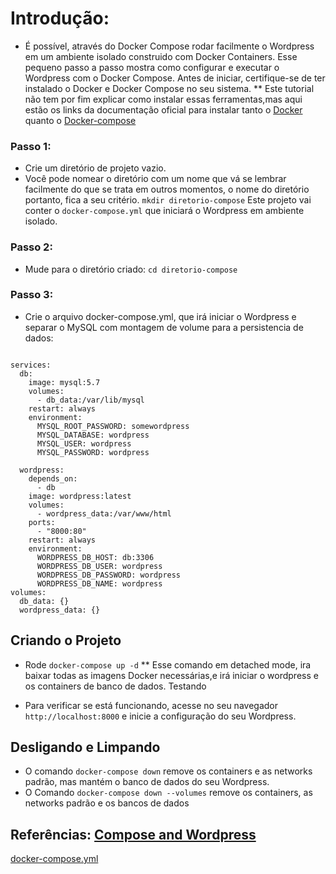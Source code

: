 # Introdução: #

* É possível, através do Docker Compose rodar facilmente o Wordpress em um ambiente isolado construido com Docker Containers. Esse pequeno passo a passo mostra como configurar e executar o Wordpress com o Docker Compose. Antes de iniciar, certifique-se de ter instalado o Docker e Docker Compose no seu sistema. 
** Este tutorial não tem por fim explicar como instalar essas ferramentas,mas aqui estão os links da documentação oficial para instalar tanto o [Docker](https://docs.docker.com/engine/install/ubuntu/) quanto o [Docker-compose](https://docs.docker.com/compose/install/) 
### Passo 1: ###
* Crie um diretório de projeto vazio.
* Você pode nomear o diretório com um nome que vá se lembrar facilmente do que se trata em outros momentos, o nome do diretório portanto, fica a seu critério.
`mkdir diretorio-compose`
Este projeto vai conter o `docker-compose.yml` que iniciará o Wordpress em ambiente isolado.
### Passo 2:
* Mude para o diretório criado:
`cd diretorio-compose`
### Passo 3:
* Crie o arquivo docker-compose.yml, que irá iniciar o Wordpress e separar o MySQL com montagem de volume para a persistencia de dados:
```version: "3.9"
    
services:
  db:
    image: mysql:5.7
    volumes:
      - db_data:/var/lib/mysql
    restart: always
    environment:
      MYSQL_ROOT_PASSWORD: somewordpress
      MYSQL_DATABASE: wordpress
      MYSQL_USER: wordpress
      MYSQL_PASSWORD: wordpress
    
  wordpress:
    depends_on:
      - db
    image: wordpress:latest
    volumes:
      - wordpress_data:/var/www/html
    ports:
      - "8000:80"
    restart: always
    environment:
      WORDPRESS_DB_HOST: db:3306
      WORDPRESS_DB_USER: wordpress
      WORDPRESS_DB_PASSWORD: wordpress
      WORDPRESS_DB_NAME: wordpress
volumes:
  db_data: {}
  wordpress_data: {}
```
## Criando o Projeto

* Rode `docker-compose up -d`
** Esse comando em detached mode, ira baixar todas as imagens Docker necessárias,e irá iniciar o wordpress e os containers de banco de dados.
Testando

* Para verificar se está funcionando, acesse no seu navegador `http://localhost:8000` e inicie a configuração do seu Wordpress.
## Desligando e Limpando

* O comando `docker-compose down` remove os containers e as networks padrão, mas mantém o banco de dados do seu Wordpress.
* O Comando `docker-compose down --volumes` remove os containers, as networks padrão e os bancos de dados
## Referências: [Compose and Wordpress](https://docs.docker.com/samples/wordpress/)
[docker-compose.yml](https://github.com/witcliff-byte/docker-technologies/blob/main/docker-compose.yml)

